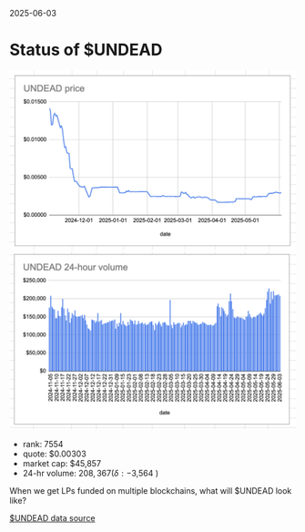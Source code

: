 2025-06-03 

# Status of $UNDEAD 

![$UNDEAD rank](imgs/01a-rank.png) 
![$UNDEAD quote](imgs/01b-quote.png) 
![$UNDEAD market captalization](imgs/01c-cap.png) 
![$UNDEAD 24-hour volume](imgs/01d-vol.png) 

* rank: 7554 
* quote: $0.00303 
* market cap: $45,857 
* 24-hr volume: $208,367 (δ: -$3,564 ) 

When we get LPs funded on multiple blockchains, what will $UNDEAD look like? 

[$UNDEAD data source](https://www.coingecko.com/en/coins/undead-blocks) 
